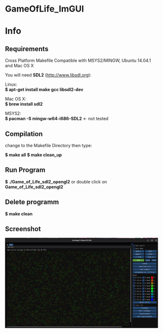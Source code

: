 # GameOfLife_ImGUI

# Info

## Requirements

Cross Platform Makefile
Compatible with MSYS2/MINGW, Ubuntu 14.04.1 and Mac OS X

You will need **SDL2** (http://www.libsdl.org):

Linux:<br>
**$ apt-get install make gcc libsdl2-dev**<br>

Mac OS X:<br>
**$ brew install sdl2**<br>

MSYS2:<br>
**$ pacman -S mingw-w64-i686-SDL2** <- not tested<br>
  
## Compilation
change to the Makefile Directory
then type:

**$ make all**
**$ make clean_up**


## Run Program

**$ ./Game_of_Life_sdl2_opengl2** 
or double click on **Game_of_Life_sdl2_opengl2**

## Delete programm

**$ make clean**

## Screenshot

![Screenshot](/Pic/Screenshot.png)



  
  


